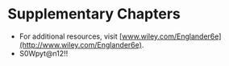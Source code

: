 # Supplementary Chapters
- For additional resources, visit [www.wiley.com/Englander6e](http://www.wiley.com/Englander6e).
- S0Wpyt@n12!!
